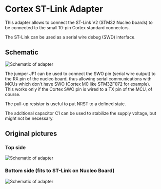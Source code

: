 # Cortex ST-Link Adapter

This adapter allows to connect the ST-Link V2 (STM32 Nucleo boards) to be connected to the small 10-pin Cortex standard connectors.

The ST-Link can be used as a serial wire debug (SWD) interface.

## Schematic

![Schematic of adapter](Cortex_ST-Link_Adapter_schematic.png)

The jumper JP1 can be used to connect the SWO pin (serial wire output) to the RX pin of the nucleo board, thus allowing serial communications with MCUs which don't have SWO (Cortex M0 like STM32F072 for example). This works only if the Cortex SWO pin is wired to a TX pin of the MCU, of course.

The pull-up resistor is useful to put NRST to a defined state.

The additional capacitor C1 can be used to stabilize the supply voltage, but might not be necessary.

## Original pictures

### Top side
![Schematic of adapter](img_top.jpg)

### Bottom side (fits to ST-Link on Nucleo Board)
![Schematic of adapter](img_bottom.jpg)
